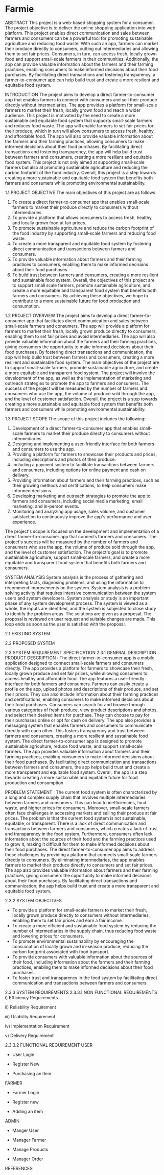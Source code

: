 # Farmie
ABSTRACT
This project is a web-based shopping system for a consumer. The project objective is to deliver the online shopping application into web platform.
This project enables direct communication and sales between farmers and consumers can be a powerful tool for promoting sustainable agriculture and reducing food waste. With such an app, farmers can market their produce directly to consumers, cutting out intermediaries and allowing them to set fair prices. Consumers, in turn, can access fresh, locally grown food and support small-scale farmers in their communities. Additionally, the app can provide valuable information about the farmers and their farming practices, enabling consumers to make informed decisions about their food purchases. By facilitating direct transactions and fostering transparency, a farmer-to-consumer app can help build trust and create a more resilient and equitable food system.

INTRODUCTION 
The project aims to develop a direct farmer-to-consumer app that enables farmers to connect with consumers and sell their produce directly without intermediaries. The app provides a platform for small-scale farmers to market their fresh, locally grown food and reach a wider audience. This project is motivated by the need to create a more sustainable and equitable food system that supports small-scale farmers and reduces food waste. The app will enable farmers to set fair prices for their produce, which in turn will allow consumers to access fresh, healthy, and affordable food.
The app will also provide valuable information about the farmers and their farming practices, allowing consumers to make informed decisions about their food purchases. By facilitating direct transactions and fostering transparency, the app will help build trust between farmers and consumers, creating a more resilient and equitable food system. This project is not only aimed at supporting small-scale farmers but also at promoting sustainable agriculture and reducing the carbon footprint of the food industry.
Overall, this project is a step towards creating a more sustainable and equitable food system that benefits both farmers and consumers while promoting environmental sustainability.


1.1 PROJECT OBJECTIVE
The main objectives of this project are as follows:
1) To create a direct farmer-to-consumer app that enables small-scale farmers to market their produce directly to consumers without intermediaries.
2) To provide a platform that allows consumers to access fresh, healthy, and locally grown food at fair prices.
3) To promote sustainable agriculture and reduce the carbon footprint of the food industry by supporting small-scale farmers and reducing food waste.
4) To create a more transparent and equitable food system by fostering direct communication and transactions between farmers and consumers.
5) To provide valuable information about farmers and their farming practices to consumers, enabling them to make informed decisions about their food purchases.
6) To build trust between farmers and consumers, creating a more resilient and sustainable food system. Overall, the objectives of this project are to support small scale farmers, promote sustainable agriculture, and create a more equitable and transparent food system that benefits both farmers and consumers. By achieving these objectives, we hope to contribute to a more sustainable future for food production and consumption.


1.2 PROJECT OVERVIEW
The project aims to develop a direct farmer-to-consumer app that facilitates direct communication and sales between small-scale farmers and consumers. The app will provide a platform for farmers to market their fresh, locally grown produce directly to consumers, enabling them to set fair prices and avoid intermediaries.
The app will also provide valuable information about the farmers and their farming practices, giving consumers the opportunity to make informed decisions about their food purchases. By fostering direct transactions and communication, the app will help build trust between farmers and consumers, creating a more resilient and sustainable food system.
The main objectives of the project are to support small-scale farmers, promote sustainable agriculture, and create a more equitable and transparent food system. The project will involve the development of the app, as well as the implementation of marketing and outreach strategies to promote the app to farmers and consumers.
The success of the project will be measured by the number of farmers and consumers who use the app, the volume of produce sold through the app, and the level of customer satisfaction. Overall, the project is a step towards creating a more sustainable and equitable food system that benefits both farmers and consumers while promoting environmental sustainability.

1.3 PROJECT SCOPE
The scope of this project includes the following:
1) Development of a direct farmer-to-consumer app that enables small-scale farmers to market their produce directly to consumers without intermediaries.
2) Designing and implementing a user-friendly interface for both farmers and consumers to use the app.
3) Providing a platform for farmers to showcase their products and prices, including descriptions and photos of their produce.
4) Including a payment system to facilitate transactions between farmers and consumers, including options for online payment and cash on delivery.
5) Providing information about farmers and their farming practices, such as their growing methods and certifications, to help consumers make informed decisions.
6) Developing marketing and outreach strategies to promote the app to farmers and consumers, including social media marketing, email marketing, and in-person events.
7) Monitoring and analyzing app usage, sales volume, and customer satisfaction to continuously improve the app's performance and user experience.

The project's scope is focused on the development and implementation of a direct farmer-to-consumer app that connects farmers and consumers. The project's success will be measured by the number of farmers and consumers who use the app, the volume of produce sold through the app, and the level of customer satisfaction. The project's goal is to promote sustainable agriculture, support small-scale farmers, and create a more equitable and transparent food system that benefits both farmers and consumers.


SYSTEM ANALYSIS
System analysis is the process of gathering and interpreting facts, diagnosing problems, and using
the information to recommend improvements on the system. System analysis is a problem-solving
activity that requires intensive communication between the system users and system developers.
System analysis or study is an important phase of any system development process. The system is
viewed as a whole, the inputs are identified, and the system is subjected to close study to identify
the problem areas. The solutions are given as a proposal. The proposal is reviewed on user request
and suitable changes are made. This loop ends as soon as the user is satisfied with the proposal.

2.1 EXISTING SYSTEM



2.2 PROPOSED SYSTEM



2.3 SYSTEM REQUIREMENT SPECIFICATION
2.3.1 GENERAL DESCRIPTION
PRODUCT DESCRIPTION :
The direct farmer-to-consumer app is a mobile application designed to connect small-scale farmers and consumers directly. The app provides a platform for farmers to showcase their fresh, locally grown produce and set fair prices, while allowing consumers to access healthy and affordable food.
The app features a user-friendly interface for both farmers and consumers. Farmers can easily create a profile on the app, upload photos and descriptions of their produce, and set their prices. They can also include information about their farming practices and certifications, enabling consumers to make informed decisions about their food purchases.
Consumers can search for and browse through various categories of fresh produce, view product descriptions and photos, and select their desired items for purchase. They can choose to pay for their purchases online or opt for cash on delivery.
The app also provides a messaging system that enables farmers and consumers to communicate directly with each other. This fosters transparency and trust between farmers and consumers, creating a more resilient and sustainable food system.
The direct farmer-to-consumer app is designed to promote sustainable agriculture, reduce food waste, and support small-scale farmers. The app provides valuable information about farmers and their farming practices, enabling consumers to make informed decisions about their food purchases. By facilitating direct communication and transactions between farmers and consumers, the app helps build trust and create a more transparent and equitable food system. Overall, the app is a step towards creating a more sustainable and equitable future for food production and consumption.

PROBLEM STATEMENT :
The current food system is often characterized by a long and complex supply chain that involves multiple intermediaries between farmers and consumers. This can lead to inefficiencies, food waste, and higher prices for consumers. Moreover, small-scale farmers often face challenges in accessing markets and selling their produce at fair prices.
The problem is that the current food system is not sustainable, equitable, or transparent. There is a lack of direct communication and transactions between farmers and consumers, which creates a lack of trust and transparency in the food system. Furthermore, consumers often lack information about the sources of their food and the farming practices used to grow it, making it difficult for them to make informed decisions about their food purchases.
The direct farmer-to-consumer app aims to address these challenges by providing a platform that connects small-scale farmers directly to consumers. By eliminating intermediaries, the app enables farmers to market their produce directly to consumers and set fair prices. The app also provides valuable information about farmers and their farming practices, giving consumers the opportunity to make informed decisions about their food purchases. By facilitating direct transactions and communication, the app helps build trust and create a more transparent and equitable food system.


2.3.2 SYSTEM OBJECTIVES
- To provide a platform for small-scale farmers to market their fresh, locally grown produce directly to consumers without intermediaries, enabling them to set fair prices and earn a fair income.
- To create a more efficient and sustainable food system by reducing the number of intermediaries in the supply chain, thus reducing food waste and lowering prices for consumers.
- To promote environmental sustainability by encouraging the consumption of locally grown and in-season produce, reducing the carbon footprint associated with food transport.
- To provide consumers with valuable information about the sources of their food, including information about the farmers and their farming practices, enabling them to make informed decisions about their food purchases.
- To foster trust and transparency in the food system by facilitating direct communication and transactions between farmers and consumers.


2.3.3 SYSTEM REQUIREMENTS
2.3.3.1 NON FUNCTIONAL REQUIREMENTS
i) Efficiency Requirements

ii) Reliability Requirement


iii) Usability Requirement


iv) Implementation Requirement



v) Delivery Requirement



2.3.3.2 FUNCTIONAL REQUIREMENT
USER
- User Login



- Register New


- Purchasing an Item


FARMER
- Farmer Login


- Register new


- Adding an item



ADMIN
- Manger User


- Manager Farmer


- Manage Products


- Manager Order



REFERENCES
